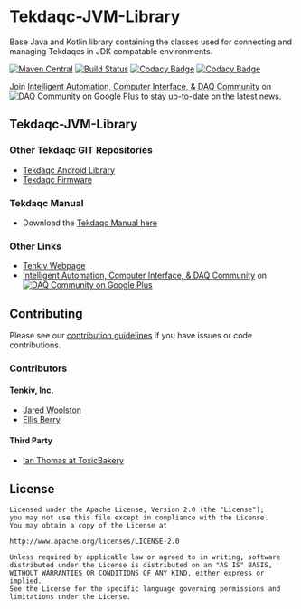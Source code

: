 Tekdaqc-JVM-Library
====================

Base Java and Kotlin library containing the classes used for connecting and managing Tekdaqcs in JDK compatable environments.

[![Maven Central](https://maven-badges.herokuapp.com/maven-central/com.tenkiv.tekdaqc/java-library/badge.svg)](https://maven-badges.herokuapp.com/maven-central/com.tenkiv.tekdaqc/java-library) [![Build Status](https://travis-ci.org/Tenkiv/Tekdaqc-Java-Library.svg?branch=master)](https://travis-ci.org/Tenkiv/Tekdaqc-Java-Library) [![Codacy Badge](https://api.codacy.com/project/badge/Grade/6b9a493eb1194c7fb9667f9a813c5d41)](https://www.codacy.com/app/Tenkiv/Tekdaqc-Java-Library?utm_source=github.com&amp;utm_medium=referral&amp;utm_content=Tenkiv/Tekdaqc-Java-Library&amp;utm_campaign=Badge_Grade) [![Codacy Badge](https://api.codacy.com/project/badge/Coverage/6b9a493eb1194c7fb9667f9a813c5d41)](https://www.codacy.com/app/Tenkiv/Tekdaqc-Java-Library?utm_source=github.com&utm_medium=referral&utm_content=Tenkiv/Tekdaqc-Java-Library&utm_campaign=Badge_Coverage)

Join [Intelligent Automation, Computer Interface, & DAQ Community](https://plus.google.com/u/0/communities/109351353187504550254) on [![DAQ Community on Google Plus](https://ssl.gstatic.com/images/icons/gplus-16.png)](https://plus.google.com/u/0/communities/109351353187504550254) to stay up-to-date on the latest news.

## Tekdaqc-JVM-Library

### Other Tekdaqc GIT Repositories
* [Tekdaqc Android Library](https://github.com/Tenkiv/Tekdaqc-Android-Library)
* [Tekdaqc Firmware](https://github.com/Tenkiv/Tekdaqc-Firmware)

### Tekdaqc Manual
* Download the [Tekdaqc Manual here](http://www.tenkiv.com/tekdaqc_manual_pdf_v3.pdf)

### Other Links
* [Tenkiv Webpage](http://www.tenkiv.com/)
* [Intelligent Automation, Computer Interface, & DAQ Community](https://plus.google.com/u/0/communities/109351353187504550254) on [![DAQ Community on Google Plus](https://ssl.gstatic.com/images/icons/gplus-16.png)](https://plus.google.com/u/0/communities/109351353187504550254)

## Contributing

Please see our [contribution guidelines](https://github.com/Tenkiv/Tekdaqc-Android-Library/blob/master/CONTRIBUTING.md) if you have issues or code contributions.

### Contributors
#### Tenkiv, Inc.
* [Jared Woolston](https://github.com/jwoolston)
* [Ellis Berry](https://github.com/ejberry)

#### Third Party
* [Ian Thomas at ToxicBakery](https://github.com/ToxicBakery)

## License

    Licensed under the Apache License, Version 2.0 (the "License");
    you may not use this file except in compliance with the License.
    You may obtain a copy of the License at
    
    http://www.apache.org/licenses/LICENSE-2.0
    
    Unless required by applicable law or agreed to in writing, software
    distributed under the License is distributed on an "AS IS" BASIS,
    WITHOUT WARRANTIES OR CONDITIONS OF ANY KIND, either express or implied.
    See the License for the specific language governing permissions and
    limitations under the License.

